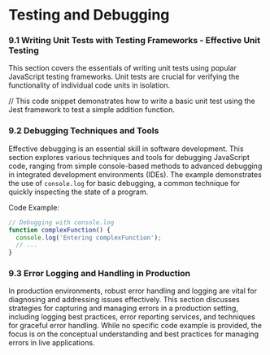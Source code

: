 
# Testing and Debugging

### 9.1 Writing Unit Tests with Testing Frameworks - Effective Unit Testing

This section covers the essentials of writing unit tests using popular JavaScript testing frameworks. Unit tests are crucial for verifying the functionality of individual code units in isolation.

// This code snippet demonstrates how to write a basic unit test using the Jest framework to test a simple addition function.

### 9.2 Debugging Techniques and Tools

Effective debugging is an essential skill in software development. This section explores various techniques and tools for debugging JavaScript code, ranging from simple console-based methods to advanced debugging in integrated development environments (IDEs). The example demonstrates the use of `console.log` for basic debugging, a common technique for quickly inspecting the state of a program.

Code Example:
```javascript
// Debugging with console.log
function complexFunction() {
  console.log('Entering complexFunction');
  // ...
}
```

### 9.3 Error Logging and Handling in Production

In production environments, robust error handling and logging are vital for diagnosing and addressing issues effectively. This section discusses strategies for capturing and managing errors in a production setting, including logging best practices, error reporting services, and techniques for graceful error handling. While no specific code example is provided, the focus is on the conceptual understanding and best practices for managing errors in live applications.
